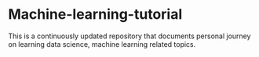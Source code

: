 # Machine-learning-tutorial
This is a continuously updated repository that documents personal journey on learning data science, machine learning related topics. 
